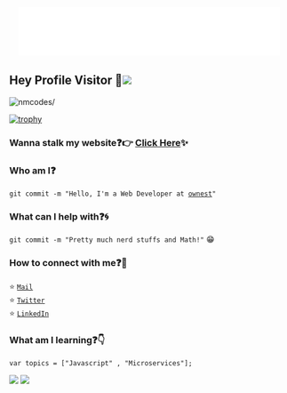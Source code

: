<p align="center">
  <img src="https://github.com/nmcodes/nmcodes/blob/master/helloworld.gif">
</p>
 
## Hey Profile Visitor :eyes:<img src="https://raw.githubusercontent.com/iampavangandhi/iampavangandhi/master/gifs/Hi.gif" width="30px">
<p align="left"> <img src=https://komarev.com/ghpvc/?username=nmcodes alt=nmcodes/></p>

[![trophy](https://github-profile-trophy.vercel.app/?username=nmcodes&theme=flat)](https://github.com/ryo-ma/github-profile-trophy)

### Wanna stalk my website:question::point_right: [Click Here](https://nmcodes.me/):sparkles:

### Who am I:question: 
<code>git commit -m "Hello, I'm a Web Developer at [ownest](https://www.ownest.io/)"</code>

### What can I help with:question::cyclone:
<code>git commit -m "Pretty much nerd stuffs and Math!"</code> :grin:

### How to connect with me:question::email:
:star: <code>[Mail](mailto:jeanpaul@mulume.me)</code>    
:star: <code>[Twitter](https://twitter.com/nmcodes)</code>  
:star: <code>[LinkedIn](https://www.linkedin.com/in/jeanpaulngalula/)</code>
  
### What am I learning:question::point_down:	
<code>var topics = ["Javascript" , "Microservices"];</code>

<p>
  
![](https://github-readme-stats.vercel.app/api?username=nmcodes&repo=github-readme-stats&show_icons=true&theme=vue-dark)
![](https://github-readme-stats.vercel.app/api/top-langs/?username=nmcodes&layout=compact&theme=vue-dark)

</p>
